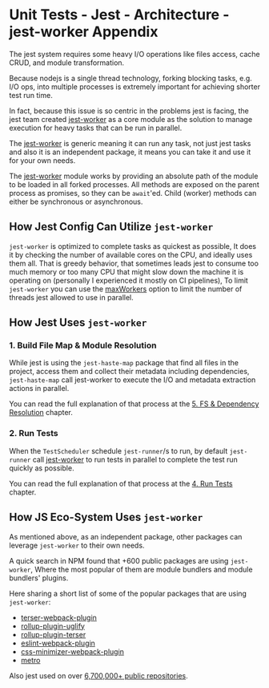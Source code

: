# Unit Tests - Jest - Architecture - jest-worker Appendix

The jest system requires some heavy I/O operations like files access, cache CRUD, and module transformation.

Because nodejs is a single thread technology, forking blocking tasks, e.g. I/O ops, into multiple processes is extremely important for achieving shorter test run time.

In fact, because this issue is so centric in the problems jest is facing,
the jest team created [jest-worker][jw] as a core module as the solution to manage execution for heavy tasks that can be run in parallel.

The [jest-worker][jw] is generic meaning it can run any task, not just jest tasks and also it is an independent package, it means you can take it and use it for your own needs.

The [jest-worker][jw] module works by providing an absolute path of the module to be loaded in all forked processes. All methods are exposed on the parent process as promises, so they can be `await`'ed. Child (worker) methods can either be synchronous or asynchronous.

## How Jest Config Can Utilize `jest-worker`

`jest-worker` is optimized to complete tasks as quickest as possible, It does it by checking the number of available cores on the CPU, and ideally uses them all. That is greedy behavior, that sometimes leads jest to consume too much memory or too many CPU that might slow down the machine it is operating on (personally I experienced it mostly on CI pipelines), To limit `jest-worker` you can use the [maxWorkers](https://jestjs.io/docs/configuration#maxworkers-number--string) option to limit the number of threads jest allowed to use in parallel.

## How Jest Uses `jest-worker`

### 1. Build File Map & Module Resolution

While jest is using the `jest-haste-map` package that find all files in the project, access them and collect their metadata including dependencies,
`jest-haste-map` call jest-worker to execute the I/O and metadata extraction actions in parallel.

You can read the full explanation of that process at the [5. FS & Dependency Resolution](./2-dependency-resolutions.md) chapter.

### 2. Run Tests

[jw]: https://github.com/facebook/jest/tree/main/packages/jest-worker

When the `TestScheduler` schedule `jest-runner`/s to run, by default `jest-runner` call [jest-worker][jw] to run tests in parallel to complete the test run quickly as possible.

You can read the full explanation of that process at the [4. Run Tests](./4-test-run.md) chapter.

## How JS Eco-System Uses `jest-worker`

As mentioned above, as an independent package, other packages can leverage `jest-worker` to their own needs.

A quick search in NPM found that +600 public packages are using `jest-worker`,
Where the most popular of them are module bundlers and module bundlers' plugins.

Here sharing a short list of some of the popular packages that are using `jest-worker`:

- [terser-webpack-plugin](https://www.npmjs.com/package/terser-webpack-plugin)
- [rollup-plugin-uglify](https://www.npmjs.com/package/rollup-plugin-uglify)
- [rollup-plugin-terser](https://www.npmjs.com/package/rollup-plugin-terser)
- [eslint-webpack-plugin](https://www.npmjs.com/package/eslint-webpack-plugin)
- [css-minimizer-webpack-plugin](https://www.npmjs.com/package/css-minimizer-webpack-plugin)
- [metro](https://www.npmjs.com/package/metro)

Also jest used on over [6,700,000+ public repositories](https://github.com/facebook/jest/network/dependents).
